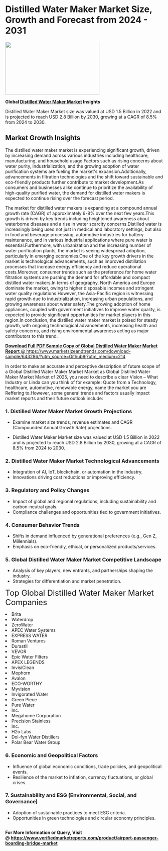 <H1>Distilled Water Maker Market Size, Growth and Forecast from 2024 - 2031</H1><img class="aligncenter size-medium wp-image-584254" src="https://thirdeyenews.in/wp-content/uploads/2024/09/Global-Market-Research-300x168.jpeg" alt="" width="300" height="168" /><p><strong>Global&nbsp;<a href="https://www.marketsizeandtrends.com/download-sample/643286/?utm_source=Github8j?utm_medium=214">Distilled Water Maker Market</a> Insights</strong></p><p>Distilled Water Maker Market size was valued at USD 1.5 Billion in 2022 and is projected to reach USD 2.8 Billion by 2030, growing at a CAGR of 8.5% from 2024 to 2030.</p><p><h2>Market Growth Insights</h2> <p>The distilled water maker market is experiencing significant growth, driven by increasing demand across various industries including healthcare, manufacturing, and household usage.Factors such as rising concerns about water purity, industrialization, and the growing adoption of water purification systems are fueling the market's expansion.Additionally, advancements in filtration technologies and the shift toward sustainable and eco-friendly products further contribute to market development.As consumers and businesses alike continue to prioritize the availability of high-quality purified water, the demand for distilled water makers is expected to continue rising over the forecast period.</p> <p><a href="link-to-sample-download"></a></p> <p>The market for distilled water makers is expanding at a compound annual growth rate (CAGR) of approximately 6-8% over the next few years.This growth is driven by key trends including heightened awareness about waterborne diseases and a rise in water scarcity concerns.Distilled water is increasingly being used not just in medical and laboratory settings, but also in food and beverage processing, automotive industries for battery maintenance, and in various industrial applications where pure water is essential.Furthermore, with urbanization and the increasing number of water purification plants, the market is seeing widespread adoption, particularly in emerging economies.One of the key growth drivers in the market is technological advancements, such as improved distillation processes that increase energy efficiency and reduce operational costs.Moreover, consumer trends such as the preference for home water filtration systems are pushing the demand for affordable and compact distilled water makers.In terms of geography, North America and Europe dominate the market, owing to higher disposable incomes and stringent water quality regulations.However, the Asia-Pacific region is witnessing rapid growth due to industrialization, increasing urban populations, and growing awareness about water safety.The growing adoption of home appliances, coupled with government initiatives to improve water quality, is expected to provide significant opportunities for market players in this region.In conclusion, the distilled water maker market is poised for steady growth, with ongoing technological advancements, increasing health and safety concerns, and rising environmental awareness acting as major contributors to this trend.</p> <p><a href="link-to-more-information"></p><p><span class=""><strong>Download Full PDF Sample Copy of Global Distilled Water Maker Market Report</strong> @ <a href="https://www.marketsizeandtrends.com/download-sample/643286/?utm_source=Github8j?utm_medium=214" target="_blank">https://www.marketsizeandtrends.com/download-sample/643286/?utm_source=Github8j?utm_medium=214</a></span></p><p>In order to make an accurate and perceptive description of future scope of a Global&nbsp;Distilled Water Maker Market Market as Global&nbsp;Distilled Water Maker Market Market of 2025, you need to describe a clear Vision &ndash; What Industry or Linda can you think of for example: Quote from a Technology, healthcare, automotive, renewable energy, name the market you are Reffering to.However, some general trends and factors usually impact market reports and their future outlook include:</p><h3>1.&nbsp;<strong>Distilled Water Maker Market Growth Projections</strong></h3><ul><li>Examine market size trends, revenue estimates and CAGR (Compounded Annual Growth Rate) projections.</li><li><p>Distilled Water Maker Market size was valued at USD 1.5 Billion in 2022 and is projected to reach USD 2.8 Billion by 2030, growing at a CAGR of 8.5% from 2024 to 2030.</p></li></ul><h3>2.&nbsp;<strong>Distilled Water Maker Market Technological Advancements</strong></h3><ul><li>Integration of AI, IoT, blockchain, or automation in the industry.</li><li>Innovations driving cost reductions or improving efficiency.</li></ul><h3>3.&nbsp;<strong>Regulatory and Policy Changes</strong></h3><ul><li>Impact of global and regional regulations, including sustainability and carbon-neutral goals.</li><li>Compliance challenges and opportunities tied to government initiatives.</li></ul><h3>4.&nbsp;<strong>Consumer Behavior Trends</strong></h3><ul><li>Shifts in demand influenced by generational preferences (e.g., Gen Z, Millennials).</li><li>Emphasis on eco-friendly, ethical, or personalized products/services.</li></ul><h3>5.&nbsp;<strong>Global Distilled Water Maker Market Competitive Landscape</strong></h3><ul><li>Analysis of key players, new entrants, and partnerships shaping the industry.</li><li>Strategies for differentiation and market penetration.</li></ul><p data-pm-slice="1 1 []"><span style="color: inherit; font-family: inherit; font-size: 25px;">Top Global Distilled Water Maker Market Companies</span></p><div class="" data-test-id=""><p><li>Brita</li><li> Waterdrop</li><li> ZeroWater</li><li> APEC Water Systems</li><li> EXPRESS WATER</li><li> Roman Ventures</li><li> Durastill</li><li> VEVOR</li><li> Epic Water Filters</li><li> APEX LEGENDS</li><li> InvisiClean</li><li> Mophorn</li><li> Avalon</li><li> ECO-WORTHY</li><li> Myvision</li><li> Invigorated Water</li><li> Green Piece</li><li> Pure Water</li><li> Inc.</li><li> Megahome Corporation</li><li> Precision Stainless</li><li> Inc.</li><li> H2o Labs</li><li> Dol-fyn Water Distillers</li><li> Polar Bear Water Group</li></p></div><h3>6.&nbsp;<strong>Economic and Geopolitical Factors</strong></h3><ul><li>Influence of global economic conditions, trade policies, and geopolitical events.</li><li>Resilience of the market to inflation, currency fluctuations, or global crises.</li></ul><h3>7.&nbsp;<strong>Sustainability and ESG (Environmental, Social, and Governance)</strong></h3><ul><li>Adoption of sustainable practices to meet ESG criteria.</li><li>Opportunities in green technologies and circular economy principles.</li></ul><h2><strong style="font-size: 14px;">For More Information or Query, Visit @&nbsp;</strong><a style="background-color: #ffffff; font-size: 14px;" href="https://www.marketsizeandtrends.com/report/distilled-water-maker-market/" target="_blank">https://www.verifiedmarketreports.com/product/airport-passenger-boarding-bridge-market</a></h2>
